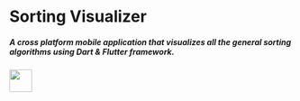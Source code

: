 # Sorting Visualizer

##### A cross platform mobile application that visualizes all the general sorting algorithms using Dart & Flutter framework.

 <img src="https://github.com/Shwetank14/Sorting-Algorithm-Visualizer/blob/master/Sort/bublesort.gif" width="40" height="40" />
